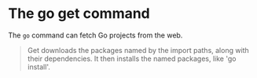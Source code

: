# The go get command

The `go` command can fetch Go projects from the web.

> Get downloads the packages named by the import paths, along with their
> dependencies. It then installs the named packages, like 'go install'.

